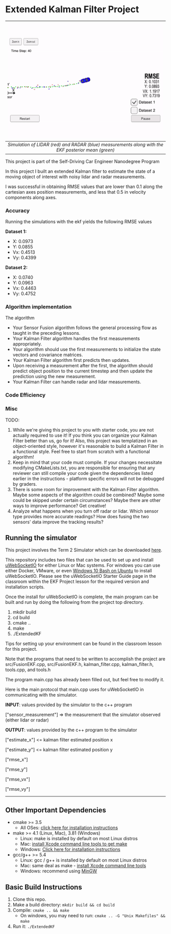 # Extended Kalman Filter Project

| ![GIF of simulated run](ekf-simulator-run.gif "Simulated EKF using Laser and Radar") |
|:--:| 
| *Simulation of LIDAR (red) and RADAR (blue) measurements along with the EKF posterior mean (green)* |

This project is part of the Self-Driving Car Engineer Nanodegree Program

In this project I built an extended Kalman filter to estimate the state of a moving object of interest with noisy lidar and radar measurements. 

I was successful in obtaining RMSE values that are lower than 0.1 along the cartesian axes position measurements, and less that 0.5 in velocity components along axes. 

### Accuracy

Running the simulations with the ekf yields the following RMSE values

**Dataset 1:**
* X: 0.0973
* Y: 0.0855
* Vx: 0.4513
* Vy: 0.4399

**Dataset 2:**
* X: 0.0740
* Y: 0.0963
* Vx: 0.4463
* Vy: 0.4752


### Algorithm implementation

The algorithm

* Your Sensor Fusion algorithm follows the general processing flow as taught in the preceding lessons.
* Your Kalman Filter algorithm handles the first measurements appropriately.
* Your algorithm should use the first measurements to initialize the state vectors and covariance matrices.
* Your Kalman Filter algorithm first predicts then updates.
* Upon receiving a measurement after the first, the algorithm should predict object position to the current timestep and then update the prediction using the new measurement.
* Your Kalman Filter can handle radar and lidar measurements.

### Code Efficiency

### Misc

TODO:
1. While we're giving this project to you with starter code, you are not actually required to use it! If you think you can organize your Kalman Filter better than us, go for it! Also, this project was templatized in an object-oriented style, however it's reasonable to build a Kalman Filter in a functional style. Feel free to start from scratch with a functional algorithm!
2. Keep in mind that your code must compile. If your changes necessitate modifying CMakeLists.txt, you are responsible for ensuring that any reviewer can still compile your code given the dependencies listed earlier in the instructions - platform specific errors will not be debugged by graders.
3. There is some room for improvement with the Kalman Filter algorithm. Maybe some aspects of the algorithm could be combined? Maybe some could be skipped under certain circumstances? Maybe there are other ways to improve performance? Get creative!
4. Analyze what happens when you turn off radar or lidar. Which sensor type provides more accurate readings? How does fusing the two sensors' data improve the tracking results?

## Running the simulator

This project involves the Term 2 Simulator which can be downloaded [here](https://github.com/udacity/self-driving-car-sim/releases).

This repository includes two files that can be used to set up and install [uWebSocketIO](https://github.com/uWebSockets/uWebSockets) for either Linux or Mac systems. For windows you can use either Docker, VMware, or even [Windows 10 Bash on Ubuntu](https://www.howtogeek.com/249966/how-to-install-and-use-the-linux-bash-shell-on-windows-10/) to install uWebSocketIO. Please see the uWebSocketIO Starter Guide page in the classroom within the EKF Project lesson for the required version and installation scripts.

Once the install for uWebSocketIO is complete, the main program can be built and run by doing the following from the project top directory.

1. mkdir build
2. cd build
3. cmake ..
4. make
5. ./ExtendedKF

Tips for setting up your environment can be found in the classroom lesson for this project.

Note that the programs that need to be written to accomplish the project are src/FusionEKF.cpp, src/FusionEKF.h, kalman_filter.cpp, kalman_filter.h, tools.cpp, and tools.h

The program main.cpp has already been filled out, but feel free to modify it.

Here is the main protocol that main.cpp uses for uWebSocketIO in communicating with the simulator.


**INPUT**: values provided by the simulator to the c++ program

["sensor_measurement"] => the measurement that the simulator observed (either lidar or radar)


**OUTPUT**: values provided by the c++ program to the simulator

["estimate_x"] <= kalman filter estimated position x

["estimate_y"] <= kalman filter estimated position y

["rmse_x"]

["rmse_y"]

["rmse_vx"]

["rmse_vy"]

---

## Other Important Dependencies

* cmake >= 3.5
  * All OSes: [click here for installation instructions](https://cmake.org/install/)
* make >= 4.1 (Linux, Mac), 3.81 (Windows)
  * Linux: make is installed by default on most Linux distros
  * Mac: [install Xcode command line tools to get make](https://developer.apple.com/xcode/features/)
  * Windows: [Click here for installation instructions](http://gnuwin32.sourceforge.net/packages/make.htm)
* gcc/g++ >= 5.4
  * Linux: gcc / g++ is installed by default on most Linux distros
  * Mac: same deal as make - [install Xcode command line tools](https://developer.apple.com/xcode/features/)
  * Windows: recommend using [MinGW](http://www.mingw.org/)

## Basic Build Instructions

1. Clone this repo.
2. Make a build directory: `mkdir build && cd build`
3. Compile: `cmake .. && make` 
   * On windows, you may need to run: `cmake .. -G "Unix Makefiles" && make`
4. Run it: `./ExtendedKF `



